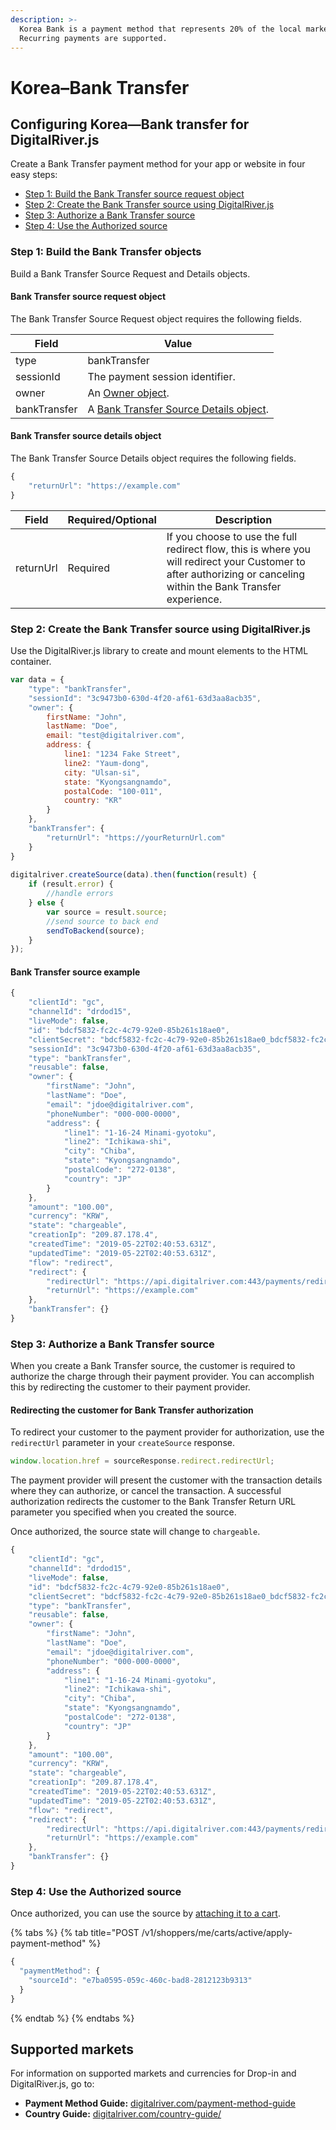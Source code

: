 ```yaml
---
description: >-
  Korea Bank is a payment method that represents 20% of the local market share.
  Recurring payments are supported.
---
```


# Korea–Bank Transfer

## Configuring Korea—Bank transfer for DigitalRiver.js

Create a Bank Transfer payment method for your app or website in four easy steps:

* [Step 1: Build the Bank Transfer source request object](korea-bank-transfer.md#step-1-build-the-bank-transfer-objects)
* [Step 2: Create the Bank Transfer source using DigitalRiver.js](korea-bank-transfer.md#step-2-create-the-bank-transfer-source-using-digitalriver-js)
* [Step 3: Authorize a Bank Transfer source](korea-bank-transfer.md#step-3-authorize-a-bank-transfer-source)
* [Step 4: Use the Authorized source](korea-bank-transfer.md#step-4-use-the-authorized-source)

### Step 1: Build the Bank Transfer objects

Build a Bank Transfer Source Request and Details objects.&#x20;

#### Bank Transfer source request object

The Bank Transfer Source Request object requires the following fields.

| Field        | Value                                                                                                 |
| ------------ | ----------------------------------------------------------------------------------------------------- |
| type         | bankTransfer                                                                                          |
| sessionId    | The payment session identifier.                                                                       |
| owner        |  An [Owner object](../common-payment-objects.md#owner-object).                                        |
| bankTransfer |  A [Bank Transfer Source Details object](korea-bank-transfer.md#bank-transfer-source-request-object). |

#### Bank Transfer source details object

The Bank Transfer Source Details object requires the following fields.

```javascript
{
    "returnUrl": "https://example.com"
}
```

| Field     | Required/Optional | Description                                                                                                                                                       |
| --------- | ----------------- | ----------------------------------------------------------------------------------------------------------------------------------------------------------------- |
| returnUrl | Required          | If you choose to use the full redirect flow, this is where you will redirect your Customer to after authorizing or canceling within the Bank Transfer experience. |

### Step 2: Create the Bank Transfer source using DigitalRiver.js

Use the DigitalRiver.js library to create and mount elements to the HTML container.

```javascript
var data = {
    "type": "bankTransfer",
    "sessionId": "3c9473b0-630d-4f20-af61-63d3aa8acb35",
    "owner": {
        firstName: "John",
        lastName: "Doe",
        email: "test@digitalriver.com",
        address: {
            line1: "1234 Fake Street",
            line2: "Yaum-dong",
            city: "Ulsan-si",
            state: "Kyongsangnamdo",
            postalCode: "100-011",
            country: "KR"
        }
    },
    "bankTransfer": {
        "returnUrl": "https://yourReturnUrl.com"
    }
}
  
digitalriver.createSource(data).then(function(result) {
    if (result.error) {
        //handle errors
    } else {
        var source = result.source;
        //send source to back end
        sendToBackend(source);
    }
});
```

#### Bank Transfer source example

```javascript
{
    "clientId": "gc",
    "channelId": "drdod15",
    "liveMode": false,
    "id": "bdcf5832-fc2c-4c79-92e0-85b261s18ae0",
    "clientSecret": "bdcf5832-fc2c-4c79-92e0-85b261s18ae0_bdcf5832-fc2c-4c79-92e0-85b261s18ae0",
    "sessionId": "3c9473b0-630d-4f20-af61-63d3aa8acb35",    
    "type": "bankTransfer",
    "reusable": false,
    "owner": {
        "firstName": "John",
        "lastName": "Doe",
        "email": "jdoe@digitalriver.com",
        "phoneNumber": "000-000-0000",
        "address": {
            "line1": "1-16-24 Minami-gyotoku",
            "line2": "Ichikawa-shi",
            "city": "Chiba",
            "state": "Kyongsangnamdo",
            "postalCode": "272-0138",
            "country": "JP"
        }
    },
    "amount": "100.00",
    "currency": "KRW",
    "state": "chargeable",
    "creationIp": "209.87.178.4",
    "createdTime": "2019-05-22T02:40:53.631Z",
    "updatedTime": "2019-05-22T02:40:53.631Z",
    "flow": "redirect",
    "redirect": {
        "redirectUrl": "https://api.digitalriver.com:443/payments/redirects/06e428cf-e23e-4ee9-b64f-ce17de062fd1?apiKey=pk_test_6cb0fe9ce312d093a9ad906f6c589e2d",
        "returnUrl": "https://example.com"
    },
    "bankTransfer": {}
}
```

### Step 3: Authorize a Bank Transfer source

When you create a Bank Transfer source, the customer is required to authorize the charge through their payment provider. You can accomplish this by redirecting the customer to their payment provider.

#### Redirecting the customer for Bank Transfer authorization

To redirect your customer to the payment provider for authorization, use the `redirectUrl` parameter in your `createSource` response.

```javascript
window.location.href = sourceResponse.redirect.redirectUrl;
```

The payment provider will present the customer with the transaction details where they can authorize, or cancel the transaction. A successful authorization redirects the customer to the Bank Transfer Return URL parameter you specified when you created the source.

Once authorized, the source state will change to `chargeable`.

```javascript
{
    "clientId": "gc",
    "channelId": "drdod15",
    "liveMode": false,
    "id": "bdcf5832-fc2c-4c79-92e0-85b261s18ae0",
    "clientSecret": "bdcf5832-fc2c-4c79-92e0-85b261s18ae0_bdcf5832-fc2c-4c79-92e0-85b261s18ae0",
    "type": "bankTransfer",
    "reusable": false,
    "owner": {
        "firstName": "John",
        "lastName": "Doe",
        "email": "jdoe@digitalriver.com",
        "phoneNumber": "000-000-0000",
        "address": {
            "line1": "1-16-24 Minami-gyotoku",
            "line2": "Ichikawa-shi",
            "city": "Chiba",
            "state": "Kyongsangnamdo",
            "postalCode": "272-0138",
            "country": "JP"
        }
    },
    "amount": "100.00",
    "currency": "KRW",
    "state": "chargeable",
    "creationIp": "209.87.178.4",
    "createdTime": "2019-05-22T02:40:53.631Z",
    "updatedTime": "2019-05-22T02:40:53.631Z",
    "flow": "redirect",
    "redirect": {
        "redirectUrl": "https://api.digitalriver.com:443/payments/redirects/06e428cf-e23e-4ee9-b64f-ce17de062fd1?apiKey=pk_test_6cb0fe9ce312d093a9ad906f6c589e2d",
        "returnUrl": "https://example.com"
    },
    "bankTransfer": {}
}
```

### Step 4: Use the Authorized source

Once authorized, you can use the source by [attaching it to a cart](../../../../cart/attaching-a-payment-method-to-a-cart-or-customer.md#attaching-a-payment-method-to-an-order-or-cart).

{% tabs %}
{% tab title="POST /v1/shoppers/me/carts/active/apply-payment-method" %}
```javascript
{
  "paymentMethod": {
    "sourceId": "e7ba0595-059c-460c-bad8-2812123b9313"
  }
}
```
{% endtab %}
{% endtabs %}

## Supported markets

For information on supported markets and currencies for Drop-in and DigitalRiver.js, go to:&#x20;

* **Payment Method Guide:** [digitalriver.com/payment-method-guide](https://www.digitalriver.com/payment-method-guide/)
* **Country Guide:** [digitalriver.com/country-guide/](https://www.digitalriver.com/country-guide/)
